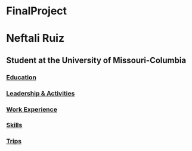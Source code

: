 # FinalProject
<!DOCTYPE html>
<html>
<body>

<h1>Neftali Ruiz</h1>
<h2>Student at the University of Missouri-Columbia</h2>
<h3><a href="Education.md">Education</a></h>
<h3><a href="Leadership & Activities">Leadership & Activities</a></h3>
<h3><a href="Work Experience">Work Experience</a></h3>
<h3><a href="Skills">Skills</a></h3>
<h3><a href="Trips">Trips</a></h3>


<p></p>

</body>
</html>
